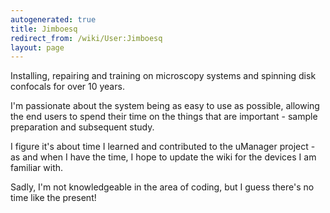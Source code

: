```yaml
---
autogenerated: true
title: Jimboesq
redirect_from: /wiki/User:Jimboesq
layout: page
---
```


Installing, repairing and training on microscopy systems and spinning
disk confocals for over 10 years.

I'm passionate about the system being as easy to use as possible,
allowing the end users to spend their time on the things that are
important - sample preparation and subsequent study.

I figure it's about time I learned and contributed to the uManager
project - as and when I have the time, I hope to update the wiki for the
devices I am familiar with.

Sadly, I'm not knowledgeable in the area of coding, but I guess there's
no time like the present!
